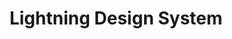 ---
dribbble: https://dribbble.com/salesforce
git: https://github.com/salesforce-ux/design-system
logohandle: lightningdesignsystem
sort: lightningdesignsystem
title: Lightning Design System
twitter: https://x.com/salesforceux
website: https://www.lightningdesignsystem.com/
---